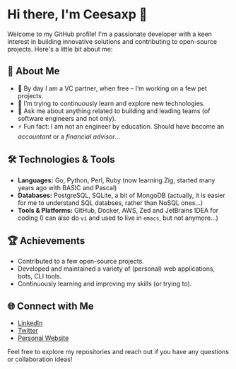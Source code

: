 # Hi there, I'm Ceesaxp 👋

Welcome to my GitHub profile! I'm a passionate developer with a keen interest in building innovative solutions and contributing to open-source projects. Here's a little bit about me:

## 🚀 About Me

- 🔭 By day I am a VC partner, when free – I’m working on a few pet projects.
- 🌱 I’m trying to continuously learn and explore new technologies.
- 💬 Ask me about anything related to building and leading teams (of software engineers and not only).
- ⚡ Fun fact: I am not an engineer by education. Should have become an _accountant_ or a _financial advisor_…

## 🛠️ Technologies & Tools

- **Languages:** Go, Python, Perl, Ruby (now learning Zig, started many years ago with BASIC and Pascal)
- **Databases:** PostgreSQL, SQLite, a bit of MongoDB (actually, it is easier for me to understand SQL databses, rather than NoSQL ones…)
- **Tools & Platforms:** GitHub, Docker, AWS, Zed and JetBrains IDEA for coding (I can also do `vi` and used to live in `emacs`, but not anymore…)

## 🏆 Achievements

- Contributed to a few open-source projects.
- Developed and maintained a variety of (personal) web applications, bots, CLI tools.
- Continuously learning and improving my skills (or trying to).

## 🌐 Connect with Me

- [LinkedIn](https://www.linkedin.com/in/andreipopov/)
- [Twitter](https://twitter.com/ceesaxp)
- [Personal Website](https://ceesaxp.org)

Feel free to explore my repositories and reach out if you have any questions or collaboration ideas!
